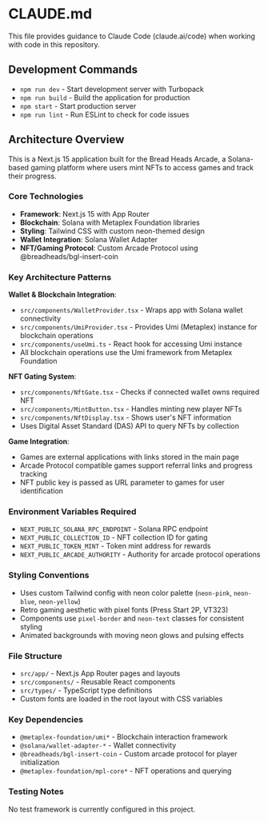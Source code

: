 # CLAUDE.md

This file provides guidance to Claude Code (claude.ai/code) when working with code in this repository.

## Development Commands

- `npm run dev` - Start development server with Turbopack
- `npm run build` - Build the application for production
- `npm start` - Start production server
- `npm run lint` - Run ESLint to check for code issues

## Architecture Overview

This is a Next.js 15 application built for the Bread Heads Arcade, a Solana-based gaming platform where users mint NFTs to access games and track their progress.

### Core Technologies
- **Framework**: Next.js 15 with App Router
- **Blockchain**: Solana with Metaplex Foundation libraries
- **Styling**: Tailwind CSS with custom neon-themed design
- **Wallet Integration**: Solana Wallet Adapter
- **NFT/Gaming Protocol**: Custom Arcade Protocol using @breadheads/bgl-insert-coin

### Key Architecture Patterns

**Wallet & Blockchain Integration**:
- `src/components/WalletProvider.tsx` - Wraps app with Solana wallet connectivity
- `src/components/UmiProvider.tsx` - Provides Umi (Metaplex) instance for blockchain operations
- `src/components/useUmi.ts` - React hook for accessing Umi instance
- All blockchain operations use the Umi framework from Metaplex Foundation

**NFT Gating System**:
- `src/components/NftGate.tsx` - Checks if connected wallet owns required NFT
- `src/components/MintButton.tsx` - Handles minting new player NFTs
- `src/components/NftDisplay.tsx` - Shows user's NFT information
- Uses Digital Asset Standard (DAS) API to query NFTs by collection

**Game Integration**:
- Games are external applications with links stored in the main page
- Arcade Protocol compatible games support referral links and progress tracking
- NFT public key is passed as URL parameter to games for user identification

### Environment Variables Required
- `NEXT_PUBLIC_SOLANA_RPC_ENDPOINT` - Solana RPC endpoint
- `NEXT_PUBLIC_COLLECTION_ID` - NFT collection ID for gating
- `NEXT_PUBLIC_TOKEN_MINT` - Token mint address for rewards
- `NEXT_PUBLIC_ARCADE_AUTHORITY` - Authority for arcade protocol operations

### Styling Conventions
- Uses custom Tailwind config with neon color palette (`neon-pink`, `neon-blue`, `neon-yellow`)
- Retro gaming aesthetic with pixel fonts (Press Start 2P, VT323)
- Components use `pixel-border` and `neon-text` classes for consistent styling
- Animated backgrounds with moving neon glows and pulsing effects

### File Structure
- `src/app/` - Next.js App Router pages and layouts
- `src/components/` - Reusable React components
- `src/types/` - TypeScript type definitions
- Custom fonts are loaded in the root layout with CSS variables

### Key Dependencies
- `@metaplex-foundation/umi*` - Blockchain interaction framework
- `@solana/wallet-adapter-*` - Wallet connectivity
- `@breadheads/bgl-insert-coin` - Custom arcade protocol for player initialization
- `@metaplex-foundation/mpl-core*` - NFT operations and querying

### Testing Notes
No test framework is currently configured in this project.